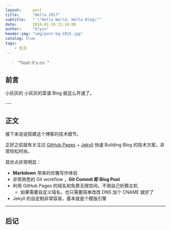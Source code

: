 ```yaml
---
layout:     post
title:      "Hello 2017"
subtitle:   " \"Hello World, Hello Blog\""
date:       2016-01-10 21:24:00
author:     "klyin"
header-img: "img/post-bg-2015.jpg"
catalog: true
tags:
    - 生活
---
```


> “Yeah It's on. ”


## 前言

小灰灰的 小灰灰的菜谱 Blog 就这么开通了。


<p id = "build"></p>
---

## 正文

接下来说说搭建这个博客的技术细节。  

正好之前就有关注过 [GitHub Pages](https://pages.github.com/) + [Jekyll](http://jekyllrb.com/) 快速 Building Blog 的技术方案，非常轻松时尚。

其优点非常明显：

* **Markdown** 带来的优雅写作体验
* 非常熟悉的 Git workflow ，**Git Commit 即 Blog Post**
* 利用 GitHub Pages 的域名和免费无限空间，不用自己折腾主机
	* 如果需要自定义域名，也只需要简单改改 DNS 加个 CNAME 就好了
* Jekyll 的自定制非常容易，基本就是个模版引擎


---

## 后记
